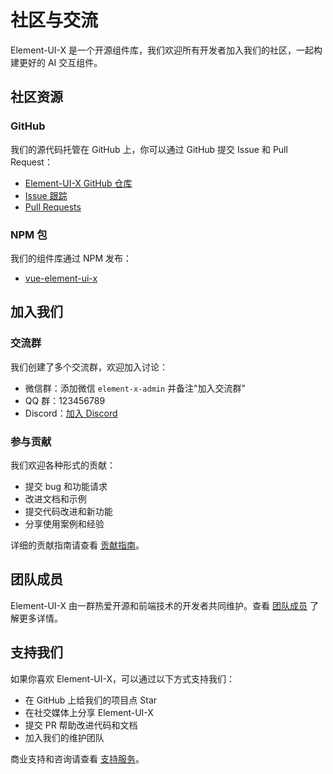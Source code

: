 # 社区与交流

Element-UI-X 是一个开源组件库，我们欢迎所有开发者加入我们的社区，一起构建更好的 AI 交互组件。

## 社区资源

### GitHub

我们的源代码托管在 GitHub 上，你可以通过 GitHub 提交 Issue 和 Pull Request：

- [Element-UI-X GitHub 仓库](https://github.com/yourusername/element-x)
- [Issue 跟踪](https://github.com/yourusername/element-x/issues)
- [Pull Requests](https://github.com/yourusername/element-x/pulls)

### NPM 包

我们的组件库通过 NPM 发布：

- [vue-element-ui-x](https://www.npmjs.com/package/vue-element-ui-x)

## 加入我们

### 交流群

我们创建了多个交流群，欢迎加入讨论：

- 微信群：添加微信 `element-x-admin` 并备注"加入交流群"
- QQ 群：123456789
- Discord：[加入 Discord](https://discord.gg/element-x)

### 参与贡献

我们欢迎各种形式的贡献：

- 提交 bug 和功能请求
- 改进文档和示例
- 提交代码改进和新功能
- 分享使用案例和经验

详细的贡献指南请查看 [贡献指南](/roadmap/contribution)。

## 团队成员

Element-UI-X 由一群热爱开源和前端技术的开发者共同维护。查看 [团队成员](./team.md) 了解更多详情。

## 支持我们

如果你喜欢 Element-UI-X，可以通过以下方式支持我们：

- 在 GitHub 上给我们的项目点 Star
- 在社交媒体上分享 Element-UI-X
- 提交 PR 帮助改进代码和文档
- 加入我们的维护团队

商业支持和咨询请查看 [支持服务](./support.md)。
